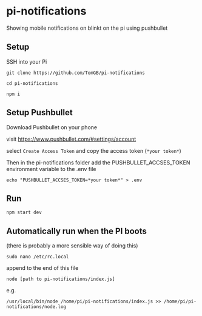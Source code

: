 # pi-notifications

Showing mobile notifications on blinkt on the pi using pushbullet

## Setup

SSH into your Pi

`git clone https://github.com/TomGB/pi-notifications`

`cd pi-notifications`

`npm i`

## Setup Pushbullet

Download Pushbullet on your phone

visit https://www.pushbullet.com/#settings/account

select `Create Access Token` and copy the access token (`*your token*`)

Then in the pi-notifications folder add the PUSHBULLET_ACCSES_TOKEN environment variable to the .env file

`echo "PUSHBULLET_ACCSES_TOKEN=*your token*" > .env`

## Run

`npm start dev`

## Automatically run when the PI boots

(there is probably a more sensible way of doing this)

`sudo nano /etc/rc.local`

append to the end of this file

`node [path to pi-notifications/index.js]`

e.g.

`/usr/local/bin/node /home/pi/pi-notifications/index.js >> /home/pi/pi-notifications/node.log`
